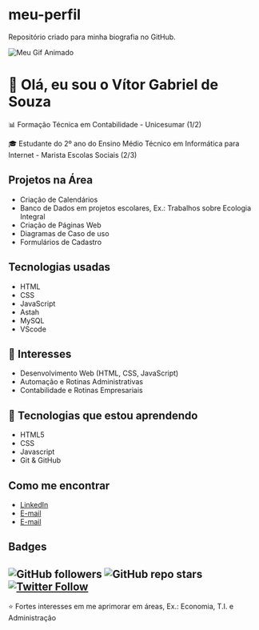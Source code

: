 # meu-perfil
Repositório criado para minha biografia no GitHub.

![Meu Gif Animado](https://media3.giphy.com/media/v1.Y2lkPTc5MGI3NjExY3NocTkyZ3RyMndidmg5bzV2Y2hwZXExNXphdG9id3M1ajJpeG9odCZlcD12MV9pbnRlcm5hbF9naWZfYnlfaWQmY3Q9Zw/VeT5jhseHD0W3dI7de/giphy.gif)

# 👋 Olá, eu sou o Vítor Gabriel de Souza

📊 Formação Técnica em Contabilidade - Unicesumar (1/2)   

🎓 Estudante do 2º ano do Ensino Médio Técnico em Informática para Internet - Marista Escolas Sociais (2/3)  

## Projetos na Área 

- Criação de Calendários 
- Banco de Dados em projetos escolares, Ex.: Trabalhos sobre Ecologia Integral
- Criação de Páginas Web
- Diagramas de Caso de uso
- Formulários de Cadastro


## Tecnologias usadas
- HTML
- CSS
- JavaScript
- Astah
- MySQL
- VScode


## 🌟 Interesses
- Desenvolvimento Web (HTML, CSS, JavaScript)  
- Automação e Rotinas Administrativas  
- Contabilidade e Rotinas Empresariais  

## 🔧 Tecnologias que estou aprendendo
- HTML5  
- CSS
- Javascript  
- Git & GitHub  

## Como me encontrar
- [LinkedIn](https://www.linkedin.com/in/vitor-souza-018a8125b?utm_source=share&utm_campaign=share_via&utm_content=profile&utm_medium=android_app)
- [E-mail](vitorgabrieldesouza2019@gmail.com)
- [E-mail](gabriel.souza.vitor1809@escola.pr.gov.be)   

## Badges 

![GitHub followers](https://img.shields.io/github/followers/VitorSouza?style=social)
![GitHub repo stars](https://img.shields.io/github/stars/VitorSouza?style=social)
[![Twitter Follow](https://img.shields.io/twitter/follow/seuusuario?style=social)](https://twitter.com/seuusuario)
--
⭐ Fortes interesses em me aprimorar em áreas, Ex.: Economia, T.I. e Administração
